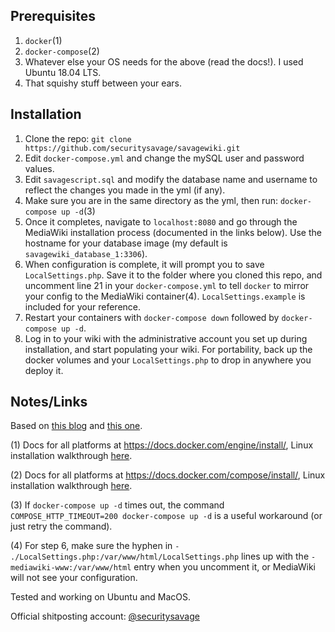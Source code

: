 ## Prerequisites
1. ```docker```(1)
2. ```docker-compose```(2)
3. Whatever else your OS needs for the above (read the docs!). I used Ubuntu 18.04 LTS.
4. That squishy stuff between your ears.

## Installation

1. Clone the repo: ```git clone https://github.com/securitysavage/savagewiki.git```
2. Edit ```docker-compose.yml``` and change the mySQL user and password values.
3. Edit ```savagescript.sql``` and modify the database name and username to reflect the changes you made in the yml (if any).
4. Make sure you are in the same directory as the yml, then run: ```docker-compose up -d```(3)
5. Once it completes, navigate to ```localhost:8080``` and go through the MediaWiki installation process (documented in the links below). Use the hostname for your database image (my default is ```savagewiki_database_1:3306```).
6. When configuration is complete, it will prompt you to save ```LocalSettings.php```. Save it to the folder where you cloned this repo, and uncomment line 21 in your ```docker-compose.yml``` to tell ```docker``` to mirror your config to the MediaWiki container(4). ```LocalSettings.example``` is included for your reference.
7. Restart your containers with ```docker-compose down``` followed by ```docker-compose up -d```.
8. Log in to your wiki with the administrative account you set up during installation, and start populating your wiki. For portability, back up the docker volumes and your ```LocalSettings.php``` to drop in anywhere you deploy it.

## Notes/Links

Based on [this blog](https://kalifornia909.info/post/media-wiki-docker/) and [this one](https://peppe8o.com/personal-mediawiki-with-raspberry-pi-and-docker/).

(1) Docs for all platforms at https://docs.docker.com/engine/install/, Linux installation walkthrough [here](https://davidbarszczak.com/index.php/2020/03/02/install-docker-on-ubuntu-18-04/).

(2) Docs for all platforms at https://docs.docker.com/compose/install/, Linux installation walkthrough [here](https://davidbarszczak.com/index.php/2020/03/03/install-docker-compose-on-ubuntu-18-04/).

(3) If ```docker-compose up -d``` times out, the command ```COMPOSE_HTTP_TIMEOUT=200 docker-compose up -d``` is a useful workaround (or just retry the command).

(4) For step 6, make sure the hyphen in ```- ./LocalSettings.php:/var/www/html/LocalSettings.php``` lines up with the ```- mediawiki-www:/var/www/html``` entry when you uncomment it, or MediaWiki will not see your configuration.

Tested and working on Ubuntu and MacOS.

Official shitposting account: [@securitysavage](https://twitter.com/securitysavage)
